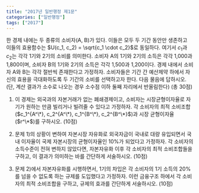 ```yaml
---
title: "2017년 일반행정 제1문"
categories: ["일반행정"]
tags: ["2017"]
---
```


한 경제 내에는 두 종류의 소비자(A, B)가 있다. 이들은 모두 두 기간 동안만 생존하고 이들의 효용함수는 $U(c_1, c_2) = \sqrt{c_1 \cdot c_2}$로 동일하다. 여기서 $c_1$과 $c_2$는 각각 1기와 2기의 소비를 의미한다. 소비자 A의 1기와 2기의 소득은 각각 1,000과 1,800이며, 소비자 B의 1기와 2기의 소득은 각각 1,500과 1,200이다. 경제 내에서 소비자 A와 B는 각각 절반씩 존재한다고 가정하자. 소비자들은 기간 간 예산제약 하에서 자신의 효용을 극대화하도록 두 기간의 소비를 선택하고자 한다. 다음 물음에 답하시오. (단, 계산 결과가 소수로 나오는 경우 소수점 이하 둘째 자리에서 반올림한다) (총 30점)

1) 이 경제는 외국과의 자본거래가 없는 폐쇄경제이고, 소비자는 시장균형이자율로 자기가 원하는 만큼 빌리거나 빌려줄 수 있다고 가정하자. 각 소비자의 최적 소비조합 ($c_1^{A^\*}, c_2^{A^\*}, c_1^{B^\*}, c_2^{B^\*}$)과 시장 균형이자율 ($r^\*$)를 구하시오. (10점)

2) 문제 1\)의 상황이 변하여 자본시장 자유화로 외국자금이 국내로 대량 유입되면서 국내 이자율이 국제 자본시장의 균형이자율인 10%가 되었다고 가정하자. 각 소비자의 소득수준이 전혀 변하지 않았다면, 자본자유화 이후 각 소비자의 최적 소비조합들을 구하고, 이 결과가 의미하는 바를 간단하게 서술하시오. (10점)

3) 문제 2\)에서 자본자유화를 시행하면서, 1기의 차입은 각 소비자의 1기 소득의 20%를 넘을 수 없도록 하는 규제를 도입했다고 가정하자. 이런 금융구조 하에서 각 소비자의 최적 소비조합을 구하고, 규제의 효과를 간단하게 서술하시오. (10점)
